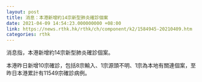 ```yaml
---
layout: post
title: 消息：本港新增約14宗新型肺炎確診個案
date: 2021-04-09 14:54:23.000000000 +08:00
link: https://news.rthk.hk/rthk/ch/component/k2/1584945-20210409.htm
categories: rthk
---
```


消息指，本港新增約14宗新型肺炎確診個案。

本港昨日新增10宗確診，包括8宗輸入、1宗源頭不明、1宗為本地有關連個案，至昨日本港累計有11549宗確診病例。
